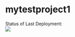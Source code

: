 # mytestproject1

Status of Last Deployment:<br>
<img src= "https://github.com/FilatofVV/mytestproject1/workflows/My-GitHubActions-Basics/badge.svg?branch=main"><br>
